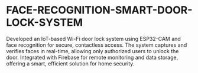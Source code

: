 # FACE-RECOGNITION-SMART-DOOR-LOCK-SYSTEM
Developed an IoT-based Wi-Fi door lock system using ESP32-CAM and face recognition for secure, contactless access. The system captures and verifies faces in real-time, allowing only authorized users to unlock the door. Integrated with Firebase for remote monitoring and data storage, offering a smart, efficient solution for home security.

